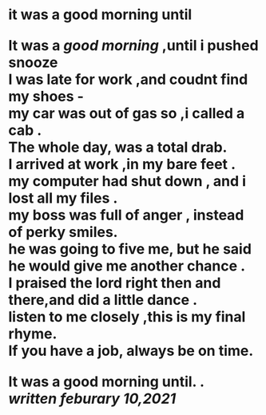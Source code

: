 <html>
<head>
<title>A poem </title>
</head>
<body>
<h1><b> it was a good morning until </b></h/>
<p>
It was a <i> good morning </i>,until i pushed snooze<br/>
I was late for work ,and coudnt find my shoes -<br/>
my car was out of gas so ,i called a cab .<br/>
The whole day, was a total drab.<br/>
I arrived at work ,in my bare feet .<br/>
my computer had shut down , and i lost all my files . <br/> 
my boss was full of anger , instead of perky smiles.<br/>
he was going to five me, but he said he would give me another chance .<br/>
I praised the lord right then and there,and did a little dance .<br/>
listen to me closely ,this is my final rhyme.<br/>
If you have a job, always be on time.<br/>
</p>
<p>
<strong> It was a good morning until. .</strong><br/>
<i>written feburary 10,2021</i>
</p>
</body>
</html>
